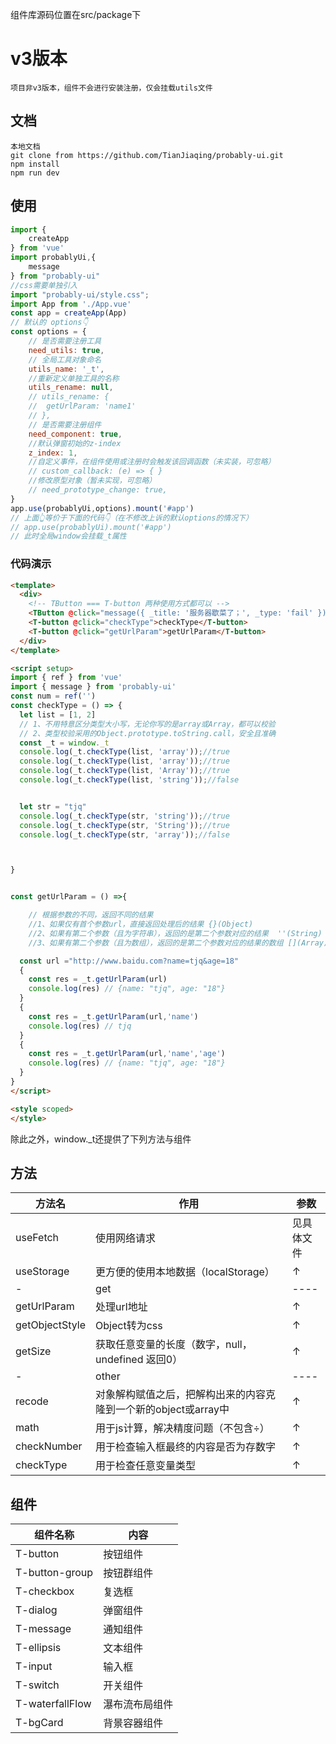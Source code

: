 组件库源码位置在src/package下
# v3版本
```
项目非v3版本，组件不会进行安装注册，仅会挂载utils文件
```
## 文档
```
本地文档 
git clone from https://github.com/TianJiaqing/probably-ui.git
npm install
npm run dev
```
## 使用
```javascript
import {
    createApp
} from 'vue'
import probablyUi,{
    message
} from "probably-ui"
//css需要单独引入
import "probably-ui/style.css";
import App from './App.vue'
const app = createApp(App)
// 默认的 options👇
const options = {
	// 是否需要注册工具
	need_utils: true,
	// 全局工具对象命名
	utils_name: '_t',
	//重新定义单独工具的名称
	utils_rename: null,
	// utils_rename: {
	// 	getUrlParam: 'name1'
	// },
	// 是否需要注册组件
	need_component: true,
	//默认弹窗初始的z-index
	z_index: 1,
    //自定义事件，在组件使用或注册时会触发该回调函数（未实装，可忽略）
	// custom_callback: (e) => { }
    //修改原型对象（暂未实现，可忽略）
	// need_prototype_change: true,
}
app.use(probablyUi,options).mount('#app')
// 上面👆等价于下面的代码👇（在不修改上诉的默认options的情况下）
// app.use(probablyUi).mount('#app')
// 此时全局window会挂载_t属性

```
### 代码演示
``` Html
<template>
  <div>
    <!-- TButton === T-button 两种使用方式都可以 -->
    <TButton @click="message({ _title: '服务器歇菜了；', _type: 'fail' })">别点了</TButton>
    <T-button @click="checkType">checkType</T-button>
    <T-button @click="getUrlParam">getUrlParam</T-button>
  </div>
</template>

<script setup>
import { ref } from 'vue'
import { message } from 'probably-ui'
const num = ref('')
const checkType = () => {
  let list = [1, 2]
  // 1、不用特意区分类型大小写，无论你写的是array或Array，都可以校验
  // 2、类型校验采用的Object.prototype.toString.call，安全且准确
  const _t = window._t
  console.log(_t.checkType(list, 'array'));//true
  console.log(_t.checkType(list, 'array'));//true
  console.log(_t.checkType(list, 'Array'));//true
  console.log(_t.checkType(list, 'string'));//false


  let str = "tjq"
  console.log(_t.checkType(str, 'string'));//true
  console.log(_t.checkType(str, 'String'));//true
  console.log(_t.checkType(str, 'array'));//false



}


const getUrlParam = () =>{

    // 根据参数的不同，返回不同的结果
    //1、如果仅有首个参数url，直接返回处理后的结果 {}(Object)
    //2、如果有第二个参数（且为字符串），返回的是第二个参数对应的结果  ''(String)
    //3、如果有第二个参数（且为数组），返回的是第二个参数对应的结果的数组 [](Array)

  const url ="http://www.baidu.com?name=tjq&age=18"
  {
    const res = _t.getUrlParam(url)
    console.log(res) // {name: "tjq", age: "18"}
  }
  {
    const res = _t.getUrlParam(url,'name')
    console.log(res) // tjq
  }
  {
    const res = _t.getUrlParam(url,'name','age')
    console.log(res) // {name: "tjq", age: "18"}
  }
}
</script>

<style scoped>
</style>
```

除此之外，window._t还提供了下列方法与组件
## 方法
方法名     | 作用 | 参数
-------- | ------ | ---- 
useFetch  | 使用网络请求 | 见具体文件 
useStorage  | 更方便的使用本地数据（localStorage） | ↑
-|get|----
getUrlParam  | 处理url地址| ↑
getObjectStyle | Object转为css | ↑
getSize | 获取任意变量的长度（数字，null，undefined 返回0） | ↑
-|other|----
recode  | 对象解构赋值之后，把解构出来的内容克隆到一个新的object或array中 | ↑
math | 用于js计算，解决精度问题（不包含÷）| ↑
checkNumber | 用于检查输入框最终的内容是否为存数字 | ↑
checkType | 用于检查任意变量类型 | ↑

## 组件
组件名称 | 内容
-------- | ---
T-button | 按钮组件
T-button-group | 按钮群组件
T-checkbox | 复选框
T-dialog  | 弹窗组件
T-message  | 通知组件
T-ellipsis | 文本组件
T-input   | 输入框
T-switch | 开关组件
T-waterfallFlow | 瀑布流布局组件
T-bgCard | 背景容器组件

